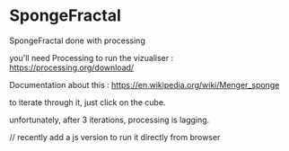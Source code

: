 # SpongeFractal

SpongeFractal done with processing

you'll need Processing to run the vizualiser : https://processing.org/download/

Documentation about this : https://en.wikipedia.org/wiki/Menger_sponge

to iterate through it, just click on the cube.

unfortunately, after 3 iterations, processing is lagging.

// recently add a js version to run it directly from browser 
